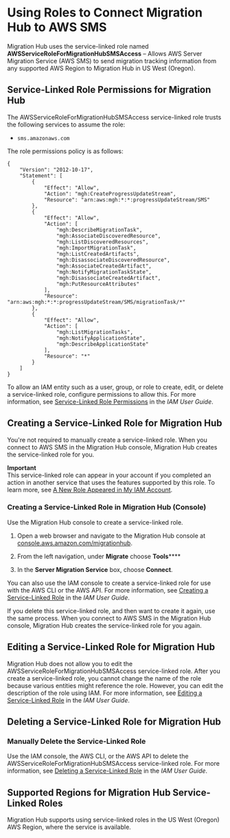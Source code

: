 # Using Roles to Connect Migration Hub to AWS SMS<a name="using-service-linked-roles-sms-service-role"></a>

Migration Hub uses the service\-linked role named **AWSServiceRoleForMigrationHubSMSAccess** – Allows AWS Server Migration Service \(AWS SMS\) to send migration tracking information from any supported AWS Region to Migration Hub in US West \(Oregon\)\.

## Service\-Linked Role Permissions for Migration Hub<a name="service-linked-role-permissions-sms-service-role"></a>

The AWSServiceRoleForMigrationHubSMSAccess service\-linked role trusts the following services to assume the role:
+ `sms.amazonaws.com`

The role permissions policy is as follows:

```
{
    "Version": "2012-10-17",
    "Statement": [
        {
            "Effect": "Allow",
            "Action": "mgh:CreateProgressUpdateStream",
            "Resource": "arn:aws:mgh:*:*:progressUpdateStream/SMS"
        },
        {
            "Effect": "Allow",
            "Action": [
                "mgh:DescribeMigrationTask",
                "mgh:AssociateDiscoveredResource",
                "mgh:ListDiscoveredResources",
                "mgh:ImportMigrationTask",
                "mgh:ListCreatedArtifacts",
                "mgh:DisassociateDiscoveredResource",
                "mgh:AssociateCreatedArtifact",
                "mgh:NotifyMigrationTaskState",
                "mgh:DisassociateCreatedArtifact",
                "mgh:PutResourceAttributes"
            ],
            "Resource": "arn:aws:mgh:*:*:progressUpdateStream/SMS/migrationTask/*"
        },
        {
            "Effect": "Allow",
            "Action": [
                "mgh:ListMigrationTasks",
                "mgh:NotifyApplicationState",
                "mgh:DescribeApplicationState"
            ],
            "Resource": "*"
        }
    ]
}
```

To allow an IAM entity such as a user, group, or role to create, edit, or delete a service\-linked role, configure permissions to allow this\. For more information, see [Service\-Linked Role Permissions](https://docs.aws.amazon.com/IAM/latest/UserGuide/using-service-linked-roles.html#service-linked-role-permissions) in the *IAM User Guide*\.

## Creating a Service\-Linked Role for Migration Hub<a name="create-service-linked-role-sms-service-role"></a>

You're not required to manually create a service\-linked role\. When you connect to AWS SMS in the Migration Hub console, Migration Hub creates the service\-linked role for you\. 

**Important**  
 This service\-linked role can appear in your account if you completed an action in another service that uses the features supported by this role\. To learn more, see [A New Role Appeared in My IAM Account](https://docs.aws.amazon.com/IAM/latest/UserGuide/troubleshoot_roles.html#troubleshoot_roles_new-role-appeared)\.

### Creating a Service\-Linked Role in Migration Hub \(Console\)<a name="create-service-linked-role-service-console-sms-service-role"></a>

Use the Migration Hub console to create a service\-linked role\.

1. Open a web browser and navigate to the Migration Hub console at [console\.aws\.amazon\.com/migrationhub](https://console.aws.amazon.com/mhb)\.

1. From the left navigation, under **Migrate** choose **Tools******

1. In the **Server Migration Service** box, choose **Connect**\.

You can also use the IAM console to create a service\-linked role for use with the AWS CLI or the AWS API\. For more information, see [Creating a Service\-Linked Role](https://docs.aws.amazon.com/IAM/latest/UserGuide/using-service-linked-roles.html#create-service-linked-role) in the *IAM User Guide*\.

If you delete this service\-linked role, and then want to create it again, use the same process\. When you connect to AWS SMS in the Migration Hub console, Migration Hub creates the service\-linked role for you again\. 

## Editing a Service\-Linked Role for Migration Hub<a name="edit-service-linked-role-sms-service-role"></a>

Migration Hub does not allow you to edit the AWSServiceRoleForMigrationHubSMSAccess service\-linked role\. After you create a service\-linked role, you cannot change the name of the role because various entities might reference the role\. However, you can edit the description of the role using IAM\. For more information, see [Editing a Service\-Linked Role](https://docs.aws.amazon.com/IAM/latest/UserGuide/using-service-linked-roles.html#edit-service-linked-role) in the *IAM User Guide*\.

## Deleting a Service\-Linked Role for Migration Hub<a name="delete-service-linked-role-sms-service-role"></a>

### Manually Delete the Service\-Linked Role<a name="slr-manual-delete-sms-service-role"></a>

Use the IAM console, the AWS CLI, or the AWS API to delete the AWSServiceRoleForMigrationHubSMSAccess service\-linked role\. For more information, see [Deleting a Service\-Linked Role](https://docs.aws.amazon.com/IAM/latest/UserGuide/using-service-linked-roles.html#delete-service-linked-role) in the *IAM User Guide*\.

## Supported Regions for Migration Hub Service\-Linked Roles<a name="slr-regions-sms-service-role"></a>

Migration Hub supports using service\-linked roles in the US West \(Oregon\) AWS Region, where the service is available\.